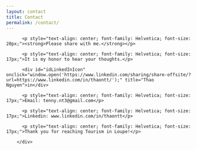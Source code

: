 ```yaml
---
layout: contact
title: Contact
permalink: /contact/
---
```

<div class="wrapper">
        <div class="contact">

          <p style="text-align: center; font-family: Helvetica; font-size: 20px;"><strong>Please share with me.</strong></p>
          
          <p style="text-align: center; font-family: Helvetica; font-size: 17px;">It is my honor to hear your thoughts.</p>
          
          <div id="idLinkedInIcon" onclick="window.open('https://www.linkedin.com/sharing/share-offsite/?url=https://www.linkedin.com/in/thaontt/');" title="Thao Nguyen">in</div>
          
          <p style="text-align: center; font-family: Helvetica; font-size: 17px;">Email: tenny.nt3@gmail.com</p>

          <p style="text-align: center; font-family: Helvetica; font-size: 17px;">Linkedin: www.linkedin.com/in/thaontt</p>

          <p style="text-align: center; font-family: Helvetica; font-size: 17px;">Thank you for reaching Tourism in Loupe!</p>

        </div>
</div>

